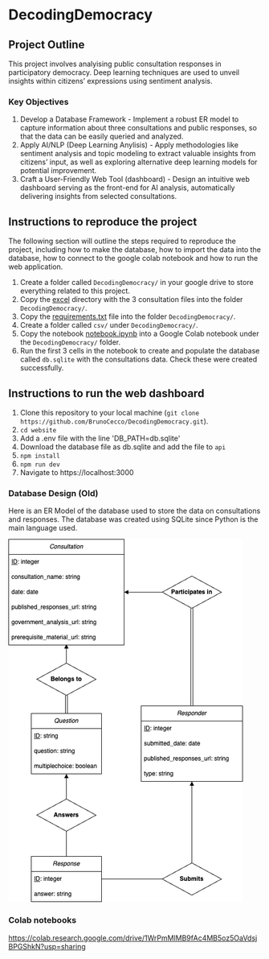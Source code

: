 # DecodingDemocracy

## Project Outline

This project involves analyising public consultation responses in participatory democracy. Deep learning techniques are used to unveil insights within citizens’ expressions using sentiment analysis.

### Key Objectives

1. Develop a Database Framework - Implement a robust ER model to capture information about three consultations and public responses, so that the data can be easily queried and analyzed.
2. Apply AI/NLP (Deep Learning Anylisis) - Apply methodologies like sentiment analysis and topic modeling to extract valuable insights from citizens’ input, as well as exploring alternative deep learning models for potential improvement.
3. Craft a User-Friendly Web Tool (dashboard) - Design an intuitive web dashboard serving as the front-end for AI analysis, automatically delivering insights from selected consultations.

## Instructions to reproduce the project

The following section will outline the steps required to reproduce the project, including how to make the database, how to import the data into the database, how to connect to the google colab notebook and how to run the web application.

1. Create a folder called `DecodingDemocracy/` in your google drive to store everything related to this project.
2. Copy the [excel](./excel) directory with the 3 consultation files into the folder `DecodingDemocracy/`.
3. Copy the [requirements.txt](./requirements.txt) file into the folder `DecodingDemocracy/`.
4. Create a folder called `csv/` under `DecodingDemocracy/`.
5. Copy the notebook [notebook.ipynb](./notebook.ipynb) into a Google Colab notebook under the `DecodingDemocracy/` folder.
6. Run the first 3 cells in the notebook to create and populate the database called `db.sqlite` with the consultations data. Check these were created successfully.

## Instructions to run the web dashboard

1. Clone this repository to your local machine (`git clone https://github.com/BrunoCecco/DecodingDemocracy.git`).
2. `cd website`
3. Add a .env file with the line 'DB_PATH=db.sqlite'
4. Download the database file as db.sqlite and add the file to `api`
5. `npm install`
6. `npm run dev`
8. Navigate to https://localhost:3000

### Database Design (Old)

Here is an ER Model of the database used to store the data on consultations and responses. The database was created using SQLite since Python is the main language used.

![ER Model](./ERModel.png)

### Colab notebooks

https://colab.research.google.com/drive/1WrPmMlMB9fAc4MB5oz5OaVdsjBPGShkN?usp=sharing
